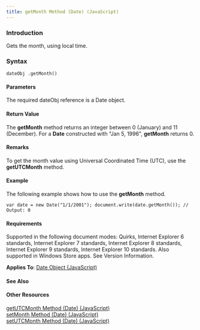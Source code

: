 ```yaml
---
title: getMonth Method (Date) (JavaScript)
---
```


### Introduction 

 Gets the month, using local time.

### Syntax 

```
dateObj .getMonth()
```

#### Parameters 

<div id="parametersSection" class="section" name="collapseableSection" style="">
  <p xmlns:util="util">
    The required <span class="parameter" sdata="paramReference">dateObj</span> reference is a <span sdata="langKeyword" value="Date"><span class="keyword">Date</span></span> object.
  </p>
</div>

#### Return Value 

<div id="returnValueSection" class="section" name="collapseableSection" style="">
  <p xmlns:util="util">
    The <b>getMonth</b> method returns an integer between 0 (January) and 11 (December). For a <b>Date</b> constructed with "Jan 5, 1996", <b>getMonth</b> returns 0.
  </p>
</div>

#### Remarks 

<div id="languageReferenceRemarksSection" class="section" name="collapseableSection" style="">
  <p xmlns:util="util">
    To get the month value using Universal Coordinated Time (UTC), use the <b>getUTCMonth</b> method.
  </p>
</div>

#### Example 

<p xmlns:util="util">
  The following example shows how to use the <b>getMonth</b> method.
</p>

```
var date = new Date("1/1/2001"); document.write(date.getMonth()); // Output: 0
```

#### Requirements 

<div id="requirementsTitleSection" class="section" name="collapseableSection" style="">
  <p xmlns:util="util"></p>
  <p>
    Supported in the following document modes: Quirks, Internet Explorer 6 standards, Internet Explorer 7 standards, Internet Explorer 8 standards, Internet Explorer 9 standards, Internet Explorer 10
    standards. Also supported in Windows Store apps. See Version Information.
  </p>
  <p xmlns:util="util">
    <b>Applies To</b>: <span sdata="link"><a href="ce2202bb-7ec9-4f5a-bf48-3a04feff283e.htm">Date Object (JavaScript)</a></span>
  </p>
</div>

#### See Also 

<div id="seeAlsoSection" class="section" name="collapseableSection" style="">
  <h4 class="subHeading">
    Other Resources
  </h4>
  <div class="seeAlsoStyle">
    <span sdata="link" xmlns:util="util"><a href="eabae139-4da0-4e4a-a4cb-608e6375fc9e.htm">getUTCMonth Method (Date) (JavaScript)</a></span>
  </div>
  <div class="seeAlsoStyle">
    <span sdata="link" xmlns:util="util"><a href="4f5be295-d536-46c0-b3a4-ad06457efe82.htm">setMonth Method (Date) (JavaScript)</a></span>
  </div>
  <div class="seeAlsoStyle">
    <span sdata="link" xmlns:util="util"><a href="cdac5f64-c4fd-44cc-ba3a-9a8dd3dd3fad.htm">setUTCMonth Method (Date) (JavaScript)</a></span>
  </div>
</div>

